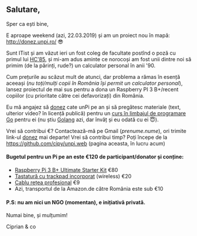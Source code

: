 ## Salutare,

Sper ca ești bine,

E aproape weekend (azi, 22.03.2019) și am un proiect nou în mapă: http://donez.unpi.ro/ 😎

Sunt ITist și am văzut ieri un fost coleg de facultate postînd o poză cu primul lui [HC'85](https://duckduckgo.com/?q=hc+85+calculator+romanesc&iax=images&ia=images&iaf=type%3Aphoto-photo), și mi-am adus aminte ce norocoși am fost unii dintre noi să primim (de la părinți, rude?) un calculator personal în anii '90.

Cum prețurile au scăzut mult de atunci, dar problema a rămas în esență aceeași (_nu toți/mulți copii în România își permit un calculator personal_), lansez proiectul de mai sus pentru a dona un Raspberry PI 3 B+/recent copiilor (cu prioritate către cei defavorizați) din România.

Eu mă angajez să [donez](http://donez.unpi.ro/) cate unPi pe an și să pregătesc materiale (text, ulterior video? în licență publică) pentru un [curs în limbajul de programare Go](http://go.unpi.ro/) pentru ei (nu știu [Golang](https://go-tour-ro.appspot.com/) azi, dar învăț și eu odată cu ei 😇).

Vrei să contribui €? Contactează-mă pe Gmail (_prenume.nume_), ori trimite link-ul [donez](http://donez.unpi.ro/) mai departe!
Vrei să contribui timp? Poți începe de la https://github.com/cipy/unpi.web (pagina aceasta, în lucru acum)

#### Bugetul pentru un Pi pe an este €120 de participant/donator și conține:

- [Raspberry Pi 3 B+ Ultimate Starter Kit](https://www.amazon.de/gp/product/B07DDCRFP6/) €80 
- [Tastatură cu trackpad incorporat](https://www.amazon.de/gp/product/B07HG5Q851/) (wireless) €20 
- [Cablu rețea profesional](https://www.amazon.de/gp/product/B00QV1F160/) €9 
- Azi, transportul de la Amazon.de către România este sub €10


#### P.S: nu am nici un NGO (momentan), e inițiativă privată.


Numai bine, și mulțumim!

Ciprian & co
